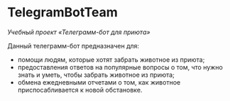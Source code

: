 # TelegramBotTeam
<i> Учебный проект «Телеграмм-бот для приюта»</i>

Данный телеграмм-бот предназначен для:
* помощи людям, которые хотят забрать животное из приюта;
* предоставления ответов на популярные вопросы о том, что нужно знать и уметь, чтобы забрать животное из приюта;
* обмена ежедневными отчетами о том, как животное приспосабливается к новой обстановке.
